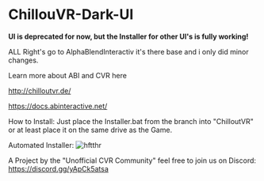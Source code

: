# ChillouVR-Dark-UI

**UI is deprecated for now, but the Installer for other UI's is fully working!**

ALL Right's go to AlphaBlendInteractiv it's there base and i only did minor changes.

Learn more about ABI and CVR here

http://chilloutvr.de/

https://docs.abinteractive.net/


How to Install:
Just place the Installer.bat from the branch into "ChilloutVR\" or at least place it on the same drive as the Game.

Automated Installer:
![hftthr](https://user-images.githubusercontent.com/38382296/106496772-92d59700-64bd-11eb-916b-164340dec228.png)


A Project by the "Unofficial CVR Community"
feel free to join us on Discord: https://discord.gg/yApCk5atsa
